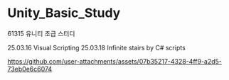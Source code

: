 # Unity_Basic_Study
 61315 유니티 초급 스터디

25.03.16 Visual Scripting 
25.03.18 Infinite stairs by C# scripts

https://github.com/user-attachments/assets/07b35217-4328-4ff9-a2d5-73eb0e6c6074

